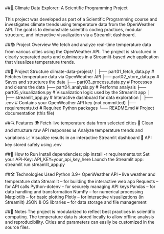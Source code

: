 ##🌡️ Climate Data Explorer: A Scientific Programming Project

This project was developed as part of a Scientific Programming course and investigates climate trends using temperature data from the OpenWeather API. The goal is to demonstrate scientific coding practices, modular structure, and interactive visualization via a Streamlit dashboard.

##📚 Project Overview
We fetch and analyze real-time temperature data from various cities using the OpenWeather API. The project is structured in clearly separated parts and culminates in a Streamlit-based web application that visualizes temperature trends.

##🧩 Project Structure
climate-data-project/
│
├── part01_fetch_data.py        # Fetches temperature data via OpenWeather API
├── part02_store_data.py        # Saves and structures the data
├── part03_process_data.py      # Processes and cleans the data
├── part04_analysis.py          # Performs analysis
├── part05_visualization.py     # Visualization logic used by the Streamlit app
│
├── streamlit_app.py            # Interactive dashboard for data exploration
│
├── .env                        # Contains your OpenWeather API key (not committed)
├── requirements.txt            # Required Python packages
└── README.md                   # Project documentation (this file)

##🔍 Features
🌍 Fetch live temperature data from selected cities
🧹 Clean and structure raw API responses
📊 Analyze temperature trends and variations
📈 Visualize results in an interactive Streamlit dashboard
🔐 API key stored safely using .env

##🚀 How to Run
Install dependencies:
pip install -r requirements.txt
Set your API-Key:
API_KEY=your_api_key_here
Launch the Streamlit app:
streamlit run streamlit_app.py

##🛠 Technologies Used
Python 3.9+
OpenWeather API – live weather and temperature data
Streamlit – for building the interactive web app
Requests – for API calls
Python-dotenv – for securely managing API keys
Pandas – for data handling and transformation
NumPy – for numerical processing
Matplotlib – for basic plotting
Plotly – for interactive visualizations (in Streamlit)
JSON & OS libraries – for data storage and file management

##📌 Notes
The project is modularized to reflect best practices in scientific computing.
The temperature data is stored locally to allow offline analysis and reproducibility.
Cities and parameters can easily be customized in the source files.